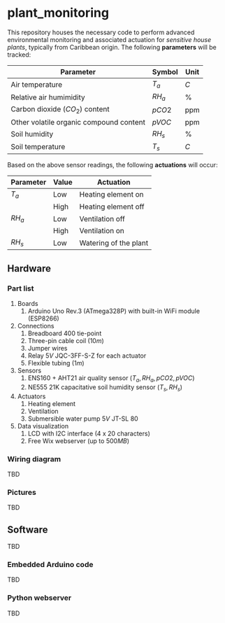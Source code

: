 # plant_monitoring

This repository houses the necessary code to perform advanced environmental monitoring and associated actuation for *sensitive house plants*, typically from Caribbean origin. The following **parameters** will be tracked:

Parameter                               | Symbol | Unit
----------------------------------------|--------|--------------
Air temperature                         | $T_a$  | $C$
Relative air humimidity                 | $RH_a$ | $\%$
Carbon dioxide ($CO_ 2$) content        | $pCO2$ | $\text{ppm}$
Other volatile organic compound content | $pVOC$ | $\text{ppm}$
Soil humidity                           | $RH_s$ | $\%$
Soil temperature                        | $T_s$  | $C$

Based on the above sensor readings, the following **actuations** will occur:

Parameter | Value | Actuation
----------|-------|-----------------------
$T_a$     | Low   | Heating element on
|         | High  | Heating element off
$RH_a$    | Low   | Ventilation off
|         | High  | Ventilation on
$RH_s$    | Low   | Watering of the plant

## Hardware

### Part list

1. Boards
    1. Arduino Uno Rev.3 (ATmega328P) with built-in WiFi module (ESP8266) 
2. Connections
    1. Breadboard 400 tie-point
    2. Three-pin cable coil ($10 m$)
    3. Jumper wires
    4. Relay $5 V$ JQC-3FF-S-Z for each actuator
    5. Flexible tubing ($1 m$)
3. Sensors
    1. ENS160 + AHT21 air quality sensor ($T_a, RH_a, pCO2, pVOC$)
    2. NE555 21K capacitative soil humidity sensor ($T_s, RH_s$)
4. Actuators
    1. Heating element
    2. Ventilation
    3. Submersible water pump $5 V$ JT-SL 80
5. Data visualization
    1. LCD with I2C interface (4 x 20 characters)
    2. Free Wix webserver (up to $500 MB$)

### Wiring diagram

TBD

### Pictures

TBD

## Software

TBD

### Embedded Arduino code

TBD

### Python webserver

TBD